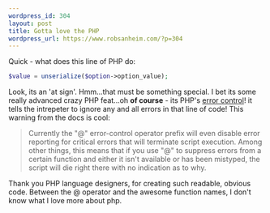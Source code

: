 ```yaml
--- 
wordpress_id: 304
layout: post
title: Gotta love the PHP
wordpress_url: https://www.robsanheim.com/?p=304
---
```

Quick - what does this line of PHP do:

```php
$value = unserialize($option->option_value);
```

Look, its an 'at sign'.  Hmm...that must be something special.  I bet its some really advanced crazy PHP feat...oh <strong>of course</strong> - its PHP's <a href="https://www.php.net/manual/en/language.operators.errorcontrol.php">error control</a>!  it tells the intrepeter to ignore any and all errors in that line of code!  This warning from the docs is cool:

<blockquote>Currently the "@" error-control operator prefix will even disable error reporting for critical errors that will terminate script execution. Among other things, this means that if you use "@" to suppress errors from a certain function and either it isn't available or has been mistyped, the script will die right there with no indication as to why. </blockquote>

Thank you PHP language designers, for creating such readable, obvious code.  Between the @ operator and the awesome function names, I don't know what I love more about php.

